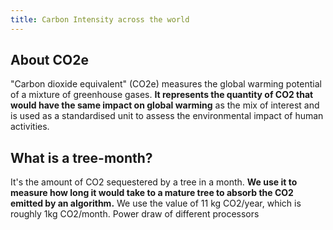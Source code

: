 ```yaml
---
title: Carbon Intensity across the world
---
```


<!-- TODO Add graph -->

## About CO2e

"Carbon dioxide equivalent" (CO2e) measures the global warming potential of a mixture of greenhouse gases. **It represents the quantity of CO2 that would have the same impact on global warming** as the mix of interest and is used as a standardised unit to assess the environmental impact of human activities.

## What is a tree-month?

It's the amount of CO2 sequestered by a tree in a month. **We use it to measure how long it would take to a mature tree to absorb the CO2 emitted by an algorithm.** We use the value of 11 kg CO2/year, which is roughly 1kg CO2/month.
Power draw of different processors
